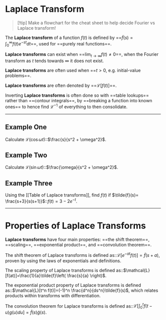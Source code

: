 # Laplace Transform

> [!tip] Make a flowchart for the cheat sheet to help decide Fourier vs Laplace transform!

The **Laplace transform** of a function $f(t)$ is defined by ==$\tilde{f}(s)=\int_{0}^{\infty}f(t)e^{ -st }dt$==, used for ==purely real functions==.

**Laplace transforms** can exist when ==$\lim_{ t \to \infty }f(t)\ne{0}$==, when the Fourier transform as $t$ tends towards $\infty$ it does not exist.

**Laplace transforms** are often used when ==$t>0$, e.g. initial-value problems==.

**Laplace transforms** are often denoted by ==$\mathcal{L}[f(t)]$==.

Inverting **Laplace transforms** is often done so with ==table lookups== rather than ==contour integrals==, by ==breaking a function into known ones== to hence find $\mathcal{L}^{-1}$ of everything to then consolidate.

---

## Example One

Calculate $\mathcal{L}(\cos \omega t)$::$\frac{s}{s^2 + \omega^2}$.

## Example Two

Calculate $\mathcal{L}(\sin \omega t)$::$\frac{\omega}{s^2 + \omega^2}$.

## Example Three

Using the [[Table of Laplace transforms]], find $f(t)$ if $\tilde{f}(s)= \frac{s+3}{s(s+1)}$::$f(t)=3-2e^{ -t }$.

---

# Properties of Laplace Transforms

**Laplace transforms** have four main properties: ==the shift theorem==, ==scaling==, ==exponential product==, and ==convolution theorem==.

The shift theorem of Laplace transforms is defined as::$\mathcal{L}[e^{ -at }f(t)]=\tilde{f}(s+a)$, proven by using the laws of exponentials and definitions.

The scaling property of Laplace transforms is defined as::$\mathcal{L}[f(at)]=\frac{1}{a}\tilde{f}\left( \frac{s}{a} \right)$.

The exponential product property of Laplace transforms is defined as::$\mathcal{L}[t^n f(t)]=(-1)^n \frac{d^n}{ds^n}\tilde{f}(s)$, which relates products within transforms with differentiation.

The convolution theorem for Laplace transforms is defined as::$\mathcal{L}\left[ \int_{0}^{t}f(t-u)g(u)du \right]=\tilde{f}(s)\tilde{g}(s)$.
